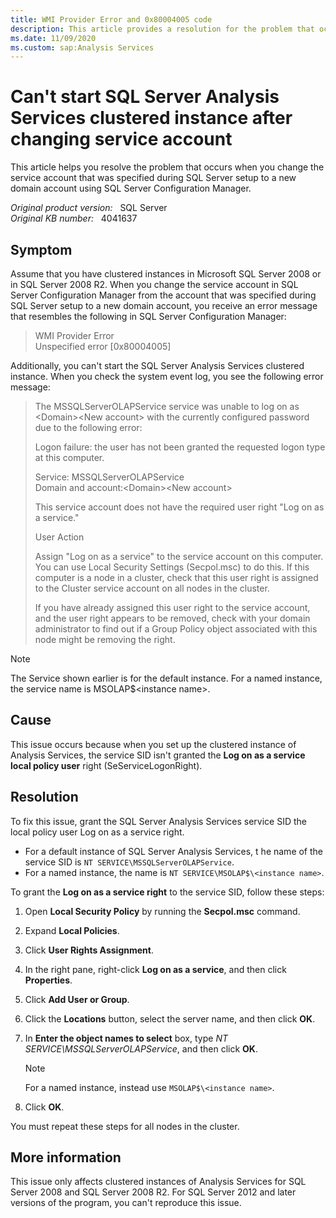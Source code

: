```yaml
---
title: WMI Provider Error and 0x80004005 code
description: This article provides a resolution for the problem that occurs when you change the service account that was specified during SQL Server setup to a new domain account using SQL Server Configuration Manager.
ms.date: 11/09/2020
ms.custom: sap:Analysis Services
---
```

# Can't start SQL Server Analysis Services clustered instance after changing service account

This article helps you resolve the problem that occurs when you change the service account that was specified during SQL Server setup to a new domain account using SQL Server Configuration Manager.

_Original product version:_ &nbsp; SQL Server  
_Original KB number:_ &nbsp; 4041637

## Symptom

Assume that you have clustered instances in Microsoft SQL Server 2008 or in SQL Server 2008 R2. When you change the service account in SQL Server Configuration Manager from the account that was specified during SQL Server setup to a new domain account, you receive an error message that resembles the following in SQL Server Configuration Manager:  

> WMI Provider Error  
Unspecified error [0x80004005]

Additionally, you can't start the SQL Server Analysis Services clustered instance. When you check the system event log, you see the following error message:

> The MSSQLServerOLAPService service was unable to log on as \<Domain>\<New account> with the currently configured password due to the following error:
>
>Logon failure: the user has not been granted the requested logon type at this computer.
>
>Service: MSSQLServerOLAPService  
>Domain and account:\<Domain>\<New account>
>
>This service account does not have the required user right "Log on as a service."
>
>User Action
>
>Assign "Log on as a service" to the service account on this computer. You can use Local Security Settings (Secpol.msc) to do this. If this computer is a node in a cluster, check that this user right is assigned to the Cluster service account on all nodes in the cluster.
>
>If you have already assigned this user right to the service account, and the user right appears to be removed, check with your domain administrator to find out if a Group Policy object associated with this node might be removing the right.

> [!NOTE]
> The Service shown earlier is for the default instance. For a named instance, the service name is MSOLAP$\<instance name>.

## Cause

This issue occurs because when you set up the clustered instance of Analysis Services, the service SID isn't granted the **Log on as a service local policy user** right (SeServiceLogonRight).

## Resolution

To fix this issue, grant the SQL Server Analysis Services service SID the local policy user Log on as a service right.

- For a default instance of SQL Server Analysis Services, t he name of the service SID is `NT SERVICE\MSSQLServerOLAPService`.
- For a named instance, the name is `NT SERVICE\MSOLAP$\<instance name>`.

To grant the **Log on as a service right** to the service SID, follow these steps:

1. Open **Local Security Policy** by running the **Secpol.msc** command.
2. Expand **Local Policies**.
3. Click **User Rights Assignment**.
4. In the right pane, right-click **Log on as a service**, and then click **Properties**.
5. Click **Add User or Group**.
6. Click the **Locations** button, select the server name, and then click **OK**.
7. In **Enter the object names to select** box, type *NT SERVICE\MSSQLServerOLAPService*, and then click **OK**.

   > [!NOTE]
   > For a named instance, instead use `MSOLAP$\<instance name>`.

8. Click **OK**.

You must repeat these steps for all nodes in the cluster.

## More information

This issue only affects clustered instances of Analysis Services for SQL Server 2008 and SQL Server 2008 R2. For SQL Server 2012 and later versions of the program, you can't reproduce this issue.
